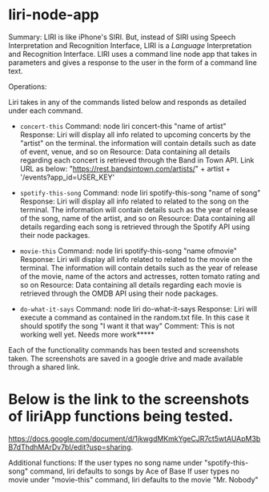 # liri-node-app
Summary:
LIRI is like iPhone's SIRI. But, instead of SIRI using Speech Interpretation and Recognition Interface, LIRI is a _Language_ Interpretation and Recognition Interface. LIRI uses a command line node app that takes in parameters and gives a response to the user in the form of a command line text.

Operations:

Liri takes in any of the commands listed below and responds as detailed under each command.

   * `concert-this`
   Command: node liri concert-this "name of artist"
   Response: Liri will display all info related to upcoming concerts by the "artist" on the terminal. the information will contain details such as date of event, venue, and so on
   Resource: Data containing all details regarding each concert is retrieved through the Band in Town API. Link URL as below:
   "https://rest.bandsintown.com/artists/" + artist + '/events?app_id=USER_KEY'


   * `spotify-this-song`
   Command: node liri spotify-this-song "name of song"
   Response: Liri will display all info related to related to the song on the terminal. The information will contain details such as the year of release of the song, name of the artist, and so on
   Resource: Data containing all details regarding each song is retrieved through the Spotify API using their node packages. 

   * `movie-this`
   Command: node liri spotify-this-song "name ofmovie"
   Response: Liri will display all info related to related to the movie on the terminal. The information will contain details such as the year of release of the movie, name of the actors and actresses, rotten tomato rating and so on
   Resource: Data containing all details regarding each movie is retrieved through the OMDB API using their node packages.

   * `do-what-it-says`
   Command: node liri do-what-it-says 
   Response: Liri will execute a command as contained in the random.txt file. In this case it should spotify the song "I want it that way"
   Comment: This is not working well yet. Needs more work*****

Each of the functionality commands has been tested and screenshots taken. The screenshots are saved in a google drive and made available through a shared link.

# Below is the link to the screenshots of liriApp functions being tested.
https://docs.google.com/document/d/1jkwgdMKmkYgeCJR7ct5wtAUApM3bB7dThdhMArDv7bI/edit?usp=sharing.

Additional functions: If the user types no song name under "spotify-this-song" command, liri defaults to songs by Ace of Base
                      If user types no movie under "movie-this" command, liri defaults to the movie "Mr. Nobody"


